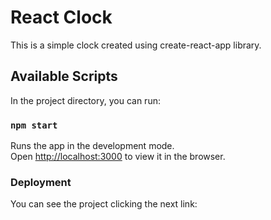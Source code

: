 # React Clock

This is a simple clock created using create-react-app library.

## Available Scripts

In the project directory, you can run:

### `npm start`

Runs the app in the development mode.\
Open [http://localhost:3000](http://localhost:3000) to view it in the browser.


### Deployment

You can see the project clicking the next link: 